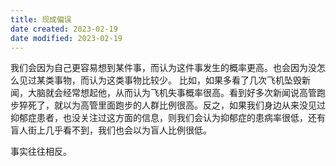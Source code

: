 ```yaml
---
title: 现成偏误
date created: 2023-02-19
date modified: 2023-02-19
---
```


我们会因为自己更容易想到某件事，而认为这件事发生的概率更高。也会因为没怎么见过某类事物，而认为这类事物比较少。
比如，如果多看了几次飞机坠毁新闻，大脑就会经常想起他，从而认为飞机失事概率很高。看到好多次新闻说高管跑步猝死了，就以为高管里面跑步的人群比例很高。反之，如果我们身边从来没见过抑郁症患者，也没关注过这方面的信息，则我们会认为抑郁症的患病率很低，还有盲人街上几乎看不到，我们也会以为盲人比例很低。

事实往往相反。
